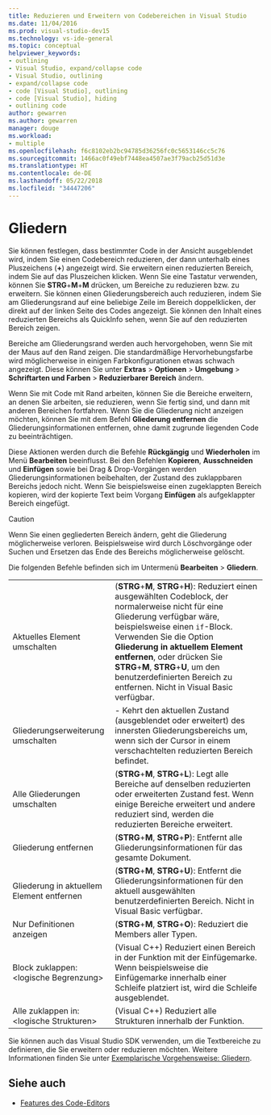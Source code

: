 ```yaml
---
title: Reduzieren und Erweitern von Codebereichen in Visual Studio
ms.date: 11/04/2016
ms.prod: visual-studio-dev15
ms.technology: vs-ide-general
ms.topic: conceptual
helpviewer_keywords:
- outlining
- Visual Studio, expand/collapse code
- Visual Studio, outlining
- expand/collapse code
- code [Visual Studio], outlining
- code [Visual Studio], hiding
- outlining code
author: gewarren
ms.author: gewarren
manager: douge
ms.workload:
- multiple
ms.openlocfilehash: f6c8102eb2bc94785d36256fc0c5653146cc5c76
ms.sourcegitcommit: 1466ac0f49ebf7448ea4507ae3f79acb25d51d3e
ms.translationtype: HT
ms.contentlocale: de-DE
ms.lasthandoff: 05/22/2018
ms.locfileid: "34447206"
---
```

# <a name="outlining"></a>Gliedern

Sie können festlegen, dass bestimmter Code in der Ansicht ausgeblendet wird, indem Sie einen Codebereich reduzieren, der dann unterhalb eines Pluszeichens (**+**) angezeigt wird. Sie erweitern einen reduzierten Bereich, indem Sie auf das Pluszeichen klicken. Wenn Sie eine Tastatur verwenden, können Sie **STRG**+**M**+**M** drücken, um Bereiche zu reduzieren bzw. zu erweitern. Sie können einen Gliederungsbereich auch reduzieren, indem Sie am Gliederungsrand auf eine beliebige Zeile im Bereich doppelklicken, der direkt auf der linken Seite des Codes angezeigt. Sie können den Inhalt eines reduzierten Bereichs als QuickInfo sehen, wenn Sie auf den reduzierten Bereich zeigen.

Bereiche am Gliederungsrand werden auch hervorgehoben, wenn Sie mit der Maus auf den Rand zeigen. Die standardmäßige Hervorhebungsfarbe wird möglicherweise in einigen Farbkonfigurationen etwas schwach angezeigt. Diese können Sie unter **Extras** > **Optionen** > **Umgebung** > **Schriftarten und Farben** > **Reduzierbarer Bereich** ändern.

Wenn Sie mit Code mit Rand arbeiten, können Sie die Bereiche erweitern, an denen Sie arbeiten, sie reduzieren, wenn Sie fertig sind, und dann mit anderen Bereichen fortfahren. Wenn Sie die Gliederung nicht anzeigen möchten, können Sie mit dem Befehl **Gliederung entfernen** die Gliederungsinformationen entfernen, ohne damit zugrunde liegenden Code zu beeinträchtigen.

Diese Aktionen werden durch die Befehle **Rückgängig** und **Wiederholen** im Menü **Bearbeiten** beeinflusst. Bei den Befehlen **Kopieren**, **Ausschneiden** und **Einfügen** sowie bei Drag & Drop-Vorgängen werden Gliederungsinformationen beibehalten, der Zustand des zuklappbaren Bereichs jedoch nicht. Wenn Sie beispielsweise einen zugeklappten Bereich kopieren, wird der kopierte Text beim Vorgang **Einfügen** als aufgeklappter Bereich eingefügt.

> [!CAUTION]
> Wenn Sie einen gegliederten Bereich ändern, geht die Gliederung möglicherweise verloren. Beispielsweise wird durch Löschvorgänge oder Suchen und Ersetzen das Ende des Bereichs möglicherweise gelöscht.

Die folgenden Befehle befinden sich im Untermenü **Bearbeiten** > **Gliedern**.

|||
|-|-|
|Aktuelles Element umschalten|(**STRG**+**M**, **STRG**+**H**): Reduziert einen ausgewählten Codeblock, der normalerweise nicht für eine Gliederung verfügbar wäre, beispielsweise einen `if`-Block. Verwenden Sie die Option **Gliederung in aktuellem Element entfernen**, oder drücken Sie **STRG**+**M**, **STRG**+**U**, um den benutzerdefinierten Bereich zu entfernen. Nicht in Visual Basic verfügbar.|
|Gliederungserweiterung umschalten|- Kehrt den aktuellen Zustand (ausgeblendet oder erweitert) des innersten Gliederungsbereichs um, wenn sich der Cursor in einem verschachtelten reduzierten Bereich befindet.|
|Alle Gliederungen umschalten|(**STRG**+**M**, **STRG**+**L**): Legt alle Bereiche auf denselben reduzierten oder erweiterten Zustand fest. Wenn einige Bereiche erweitert und andere reduziert sind, werden die reduzierten Bereiche erweitert.|
|Gliederung entfernen|(**STRG**+**M**, **STRG**+**P**): Entfernt alle Gliederungsinformationen für das gesamte Dokument.|
|Gliederung in aktuellem Element entfernen|(**STRG**+**M**, **STRG**+**U**): Entfernt die Gliederungsinformationen für den aktuell ausgewählten benutzerdefinierten Bereich. Nicht in Visual Basic verfügbar.|
|Nur Definitionen anzeigen|(**STRG**+**M**, **STRG**+**O**): Reduziert die Members aller Typen.|
|Block zuklappen:\<logische Begrenzung>|(Visual C++) Reduziert einen Bereich in der Funktion mit der Einfügemarke. Wenn beispielsweise die Einfügemarke innerhalb einer Schleife platziert ist, wird die Schleife ausgeblendet.|
|Alle zuklappen in: \<logische Strukturen>|(Visual C++) Reduziert alle Strukturen innerhalb der Funktion.|

Sie können auch das Visual Studio SDK verwenden, um die Textbereiche zu definieren, die Sie erweitern oder reduzieren möchten. Weitere Informationen finden Sie unter [Exemplarische Vorgehensweise: Gliedern](../extensibility/walkthrough-outlining.md).

## <a name="see-also"></a>Siehe auch

- [Features des Code-Editors](../ide/writing-code-in-the-code-and-text-editor.md)

